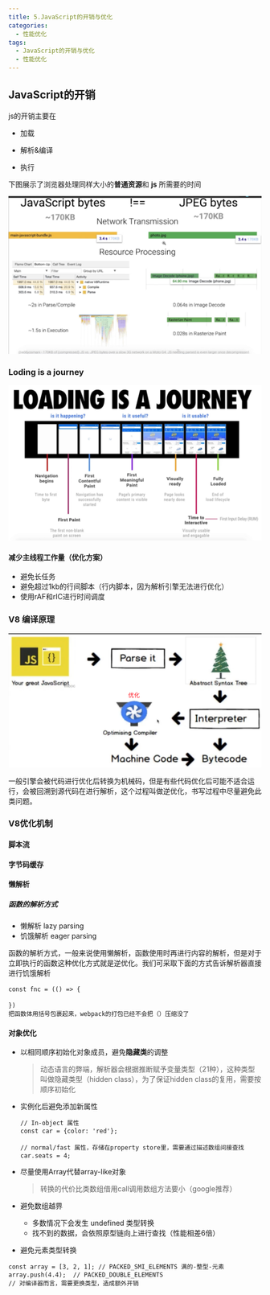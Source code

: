 ```yaml
---
title: 5.JavaScript的开销与优化
categories: 
  - 性能优化
tags: 
  - JavaScript的开销与优化
  - 性能优化
---
```


## JavaScript的开销

js的开销主要在 

- 加载

- 解析&编译
- 执行

下图展示了浏览器处理同样大小的**普通资源**和 **js** 所需要的时间

![image-20210122143240501](js的开销与优化/image-20210122143240501.png)

### Loding is a journey

![image-20210122164337959](js的开销与优化/image-20210122164337959.png)

#### 减少主线程工作量（优化方案）

- 避免长任务
- 避免超过1kb的行间脚本（行内脚本，因为解析引擎无法进行优化）
- 使用rAF和rIC进行时间调度

### V8 编译原理

![image-20210122164634444](js的开销与优化/image-20210122164634444.png)

 一般引擎会被代码进行优化后转换为机械码，但是有些代码优化后可能不适合运行，会被回溯到源代码在进行解析，这个过程叫做逆优化，书写过程中尽量避免此类问题。

### V8优化机制

#### 脚本流

#### 字节码缓存

#### 懒解析

##### 函数的解析方式

- 懒解析 lazy parsing
- 饥饿解析 eager parsing

函数的解析方式，一般来说使用懒解析，函数使用时再进行内容的解析，但是对于立即执行的函数这种优化方式就是逆优化。我们可采取下面的方式告诉解析器直接进行饥饿解析

```
const fnc = (() => {

})
把函数体用括号包裹起来，webpack的打包已经不会把（）压缩没了
```

#### 对象优化

- 以相同顺序初始化对象成员，避免**隐藏类**的调整

  > 动态语言的弊端，解析器会根据推断赋予变量类型（21种），这种类型叫做隐藏类型（hidden class），为了保证hidden class的复用，需要按顺序初始化

- 实例化后避免添加新属性

  ```
  // In-object 属性
  const car = {color: 'red'}; 
  
  // normal/fast 属性，存储在property store里，需要通过描述数组间接查找
  car.seats = 4;  
  ```

- 尽量使用Array代替array-like对象

  > 转换的代价比类数组借用call调用数组方法要小（google推荐）

- 避免数组越界

  - 多数情况下会发生 undefined 类型转换
  - 找不到的数据，会依照原型链向上进行查找（性能相差6倍）

- 避免元素类型转换

```
const array = [3, 2, 1]; // PACKED_SMI_ELEMENTS 满的-整型-元素
array.push(4.4);  // PACKED_DOUBLE_ELEMENTS
// 对编译器而言，需要更换类型，造成额外开销
```